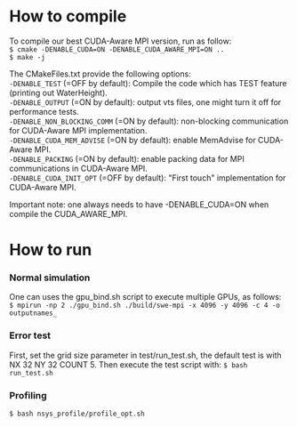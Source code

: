 # How to compile
To compile our best CUDA-Aware MPI version, run as follow:  
`$ cmake -DENABLE_CUDA=ON -DENABLE_CUDA_AWARE_MPI=ON ..`  
`$ make -j`  

The CMakeFiles.txt provide the following options:  
`-DENABLE_TEST` (=OFF by default): Compile the code which has TEST feature (printing out WaterHeight).    
`-DENABLE_OUTPUT` (=ON by default): output vts files, one might turn it off for performance tests.    
`-DENABLE_NON_BLOCKING_COMM` (=ON by default): non-blocking communication for CUDA-Aware MPI implementation.  
`-DENABLE_CUDA_MEM_ADVISE` (=ON by default): enable MemAdvise for CUDA-Aware MPI.  
`-DENABLE_PACKING` (=ON by default): enable packing data for MPI communications in CUDA-Aware MPI.  
`-DENABLE_CUDA_INIT_OPT` (=OFF by default): "First touch" implementation for CUDA-Aware MPI.  

Important note: one always needs to have -DENABLE_CUDA=ON when compile the CUDA_AWARE_MPI.  

# How to run

### Normal simulation
One can uses the gpu_bind.sh script to execute multiple GPUs, as follows:  
`$ mpirun -np 2 ./gpu_bind.sh ./build/swe-mpi -x 4096 -y 4096 -c 4 -o outputnames_`

### Error test
First, set the grid size parameter in test/run_test.sh, the default test is with NX 32 NY 32 COUNT 5.
Then execute the test script with:
`$ bash run_test.sh`

### Profiling
`$ bash nsys_profile/profile_opt.sh`

